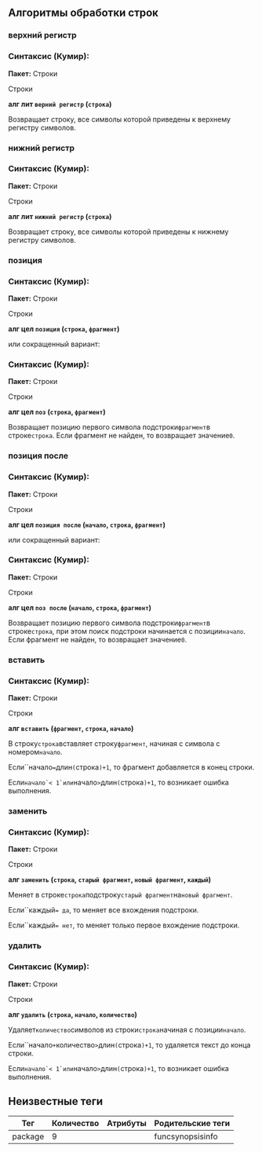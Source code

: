 ## Алгоритмы обработки строк

### верхний регистр

### Синтаксис (Кумир):

**Пакет:** Строки

Строки

**алг лит `верний регистр` (`строка`)**

Возвращает строку, все символы которой приведены к верхнему регистру символов.

### нижний регистр

### Синтаксис (Кумир):

**Пакет:** Строки

Строки

**алг лит `нижний регистр` (`строка`)**

Возвращает строку, все символы которой приведены к нижнему регистру символов.

### позиция

### Синтаксис (Кумир):

**Пакет:** Строки

Строки

**алг цел `позиция` (`строка`, `фрагмент`)**

или сокращенный вариант:

### Синтаксис (Кумир):

**Пакет:** Строки

Строки

**алг цел `поз` (`строка`, `фрагмент`)**

Возвращает позицию первого символа подстроки`фрагмент`в строке`строка`. Если фрагмент не найден, то возвращает значение`0`.

### позиция после

### Синтаксис (Кумир):

**Пакет:** Строки

Строки

**алг цел `позиция после` (`начало`, `строка`, `фрагмент`)**

или сокращенный вариант:

### Синтаксис (Кумир):

**Пакет:** Строки

Строки

**алг цел `поз после` (`начало`, `строка`, `фрагмент`)**

Возвращает позицию первого символа подстроки`фрагмент`в строке`строка`, при этом поиск подстроки начинается с позиции`начало`. Если фрагмент не найден, то возвращает значение`0`.

### вставить

### Синтаксис (Кумир):

**Пакет:** Строки

Строки

**алг `вставить` (`фрагмент`, `строка`, `начало`)**

В строку`строка`вставляет строку`фрагмент`,
            начиная с символа с номером`начало`.

Если``начало`=`длин`(`строка`)+1`,
            то фрагмент добавляется в конец строки.

Если``начало`< 1`или``начало`>`длин`(`строка`)+1`,
            то возникает ошибка выполнения.

### заменить

### Синтаксис (Кумир):

**Пакет:** Строки

Строки

**алг `заменить` (`строка`, `старый фрагмент`, `новый фрагмент`, `каждый`)**

Меняет в строке`строка`подстроку`старый фрагмент`на`новый фрагмент`.

Если``каждый`= да`, то меняет все вхождения подстроки.

Если``каждый`= нет`,
            то меняет только первое вхождение подстроки.

### удалить

### Синтаксис (Кумир):

**Пакет:** Строки

Строки

**алг `удалить` (`строка`, `начало`, `количество`)**

Удаляет`количество`символов из строки`строка`начиная с позиции`начало`.

Если``начало`+`количество`>`длин`(`строка`)+1`,
            то удаляется текст до конца строки.

Если``начало`< 1`или``начало`>`длин`(`строка`)+1`,
            то возникает ошибка выполнения.


## Неизвестные теги

| Тег | Количество | Атрибуты | Родительские теги |
|-----|------------|----------|-------------------|
| package | 9 |  | funcsynopsisinfo |
